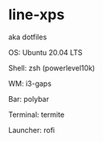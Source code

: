 # line-xps
aka dotfiles

OS: Ubuntu 20.04 LTS

Shell: zsh (powerlevel10k)

WM: i3-gaps

Bar: polybar

Terminal: termite

Launcher: rofi
